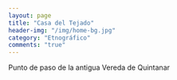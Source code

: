 ```yaml
---
layout: page
title: "Casa del Tejado"
header-img: "/img/home-bg.jpg"
category: "Etnográfico"
comments: "true"
---
```



Punto de paso de la antigua Vereda de Quintanar





